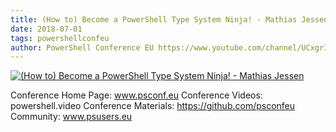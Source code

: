 ```yaml
---
title: (How to) Become a PowerShell Type System Ninja! - Mathias Jessen
date: 2018-07-01
tags: powershellconfeu
author: PowerShell Conference EU https://www.youtube.com/channel/UCxgrI58XiKnDDByjhRJs5fg
---
```


[![(How to) Become a PowerShell Type System Ninja! - Mathias Jessen](https://i2.ytimg.com/vi/19TQmTaqK_0/hqdefault.jpg "(How to) Become a PowerShell Type System Ninja! - Mathias Jessen")](https://www.youtube.com/watch?v=19TQmTaqK_0)

Conference Home Page: www.psconf.eu
Conference Videos: powershell.video
Conference Materials: https://github.com/psconfeu
Community: www.psusers.eu
